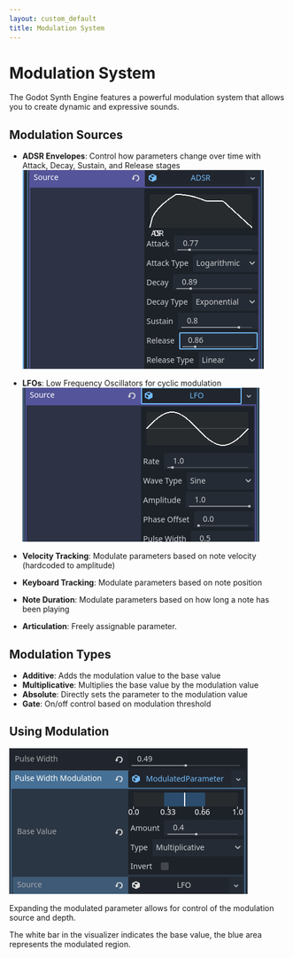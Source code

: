 ```yaml
---
layout: custom_default
title: Modulation System
---
```


# Modulation System

The Godot Synth Engine features a powerful modulation system that allows you to create dynamic and expressive sounds.

## Modulation Sources

- **ADSR Envelopes**: Control how parameters change over time with Attack, Decay, Sustain, and Release stages
![image](assets/img/adsr.png)

- **LFOs**: Low Frequency Oscillators for cyclic modulation
![image](./assets/img/lfo.png)

- **Velocity Tracking**: Modulate parameters based on note velocity (hardcoded to amplitude)
- **Keyboard Tracking**: Modulate parameters based on note position
- **Note Duration**: Modulate parameters based on how long a note has been playing
- **Articulation**: Freely assignable parameter.

## Modulation Types

- **Additive**: Adds the modulation value to the base value
- **Multiplicative**: Multiplies the base value by the modulation value
- **Absolute**: Directly sets the parameter to the modulation value
- **Gate**: On/off control based on modulation threshold

## Using Modulation

![image](assets/img/modulated_parameter.png)

Expanding the modulated parameter allows for control of the modulation source and depth.

The white bar in the visualizer indicates the base value, the blue area represents the modulated region.
